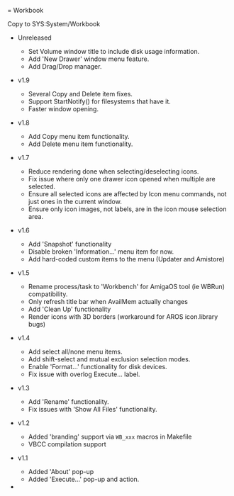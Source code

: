 = Workbook

Copy to SYS:System/Workbook

- Unreleased
  - Set Volume window title to include disk usage information.
  - Add 'New Drawer' window menu feature.
  - Add Drag/Drop manager.
- v1.9
  - Several Copy and Delete item fixes.
  - Support StartNotify() for filesystems that have it.
  - Faster window opening.
- v1.8
  - Add Copy menu item functionality.
  - Add Delete menu item functionality.
- v1.7
  - Reduce rendering done when selecting/deselecting icons.
  - Fix issue where only one drawer icon opened when multiple are selected.
  - Ensure all selected icons are affected by Icon menu commands, not just ones in the current window.
  - Ensure only icon images, not labels, are in the icon mouse selection area.
- v1.6
  - Add 'Snapshot' functionality
  - Disable broken 'Information...' menu item for now.
  - Add hard-coded custom items to the menu (Updater and Amistore)
- v1.5
  - Rename process/task to 'Workbench' for AmigaOS tool (ie WBRun) compatibility.
  - Only refresh title bar when AvailMem actually changes
  - Add 'Clean Up' functionality
  - Render icons with 3D borders (workaround for AROS icon.library bugs)
- v1.4
  - Add select all/none menu items.
  - Add shift-select and mutual exclusion selection modes.
  - Enable 'Format...' functionality for disk devices.
  - Fix issue with overlog Execute... label.

- v1.3
  - Add 'Rename' functionality.
  - Fix issues with 'Show All Files' functionality.

- v1.2
  - Added 'branding' support via `WB_xxx` macros in Makefile
  - VBCC compilation support

- v1.1
  - Added 'About' pop-up
  - Added 'Execute...' pop-up and action.
-
